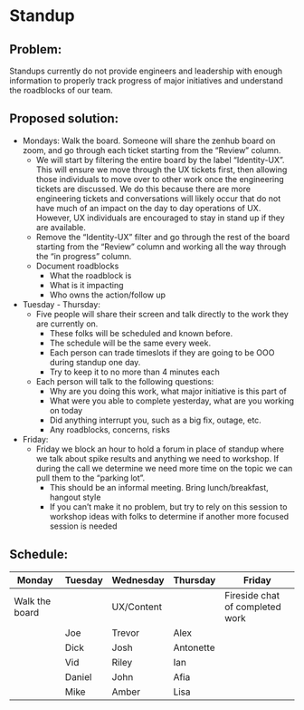# Standup

## Problem:

Standups currently do not provide engineers and leadership with enough information to properly track progress of major initiatives and understand the roadblocks of our team.

## Proposed solution:

- Mondays: Walk the board. Someone will share the zenhub board on zoom, and go through each ticket starting from the “Review” column.
    - We will start by filtering the entire board by the label “Identity-UX”. This will ensure we move through the UX tickets first, then allowing those individuals to move over to other work once the engineering tickets are discussed. We do this because there are more engineering tickets and conversations will likely occur that do not have much of an impact on the day to day operations of UX. However, UX individuals are encouraged to stay in stand up if they are available.
    - Remove the “Identity-UX” filter and go through the rest of the board starting from the “Review” column and working all the way through the “in progress” column.
    - Document roadblocks
        - What the roadblock is
        - What is it impacting
        - Who owns the action/follow up
- Tuesday - Thursday:
    - Five people will share their screen and talk directly to the work they are currently on.
        - These folks will be scheduled and known before.
        - The schedule will be the same every week.
        - Each person can trade timeslots if they are going to be OOO during standup one day.
        - Try to keep it to no more than 4 minutes each
    - Each person will talk to the following questions:
        - Why are you doing this work, what major initiative is this part of
        - What were you able to complete yesterday, what are you working on today
        - Did anything interrupt you, such as a big fix, outage, etc.
        - Any roadblocks, concerns, risks
- Friday:
    - Friday we block an hour to hold a forum in place of standup where we talk about spike results and anything we need to workshop. If during the call we determine we need more time on the topic we can pull them to the “parking lot”.
        - This should be an informal meeting. Bring lunch/breakfast, hangout style
        - If you can’t make it no problem, but try to rely on this session to workshop ideas with folks to determine if another more focused session is needed

## Schedule:

| Monday | Tuesday | Wednesday | Thursday | Friday |
| --- | --- | --- | --- | --- |
| Walk the board |  | UX/Content |  | Fireside chat of completed work |
|  | Joe | Trevor | Alex |  |
|  | Dick | Josh | Antonette |  |
|  | Vid | Riley | Ian |  |
|  | Daniel | John | Afia |  |
|  | Mike | Amber | Lisa |  |

